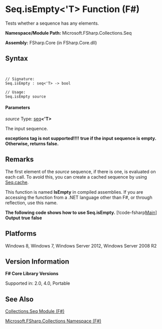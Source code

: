 # Seq.isEmpty<'T> Function (F#)

Tests whether a sequence has any elements.

**Namespace/Module Path:** Microsoft.FSharp.Collections.Seq

**Assembly:** FSharp.Core (in FSharp.Core.dll)


## Syntax


```


// Signature:
Seq.isEmpty : seq<'T> -> bool

// Usage:
Seq.isEmpty source

```



#### Parameters
*source*
Type: [seq](http://msdn.microsoft.com/en-us/library/2f0c87c6-8a0d-4d33-92a6-10d1d037ce75)**&lt;'T&gt;**


The input sequence.



**exceptions tag is not supported!!!!**
**true if the input sequence is empty. Otherwise, returns false.**
## Remarks
The first element of the *source* sequence, if there is one, is evaluated on each call. To avoid this, you can create a cached sequence by using [Seq.cache](http://msdn.microsoft.com/en-us/library/d197f9cc-08bf-4986-9869-246e72ca73f0).

This function is named **IsEmpty** in compiled assemblies. If you are accessing the function from a .NET language other than F#, or through reflection, use this name.

**The following code shows how to use Seq.isEmpty.**
[!code-fsharp[Main](snippets/fssequences/snippet42.fs)]
**Output**
**true**
**false**
## Platforms
Windows 8, Windows 7, Windows Server 2012, Windows Server 2008 R2


## Version Information
**F# Core Library Versions**

Supported in: 2.0, 4.0, Portable




## See Also
[Collections.Seq Module &#40;F&#35;&#41;](Collections.Seq+Module+%28FSharp%29.md)

[Microsoft.FSharp.Collections Namespace &#40;F&#35;&#41;](Microsoft.FSharp.Collections+Namespace+%28FSharp%29.md)

